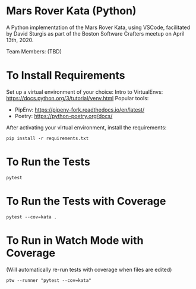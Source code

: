 # Mars Rover Kata (Python)

A Python implementation of the Mars Rover Kata, using VSCode, facilitated by David Sturgis as part of the Boston Software Crafters meetup on April 13th, 2020.

Team Members: (TBD)

# To Install Requirements

Set up a virtual environment of your choice:
Intro to VirtualEnvs: https://docs.python.org/3/tutorial/venv.html
Popular tools:
* PipEnv: https://pipenv-fork.readthedocs.io/en/latest/
* Poetry: https://python-poetry.org/docs/

After activating your virtual environment, install the requirements:

```pip install -r requirements.txt```

# To Run the Tests

```pytest```

# To Run the Tests with Coverage

```pytest --cov=kata .```

# To Run in Watch Mode with Coverage
(Will automatically re-run tests with coverage when files are edited)

```ptw --runner "pytest --cov=kata"```
